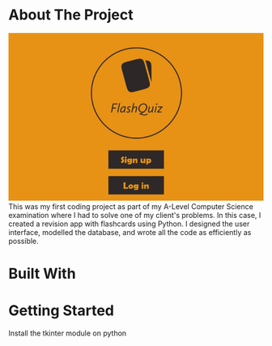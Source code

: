 # About The Project

![alt text](https://github.com/Sukhman25K/FlashQuiz/blob/main/HomeScreen.png?raw=true) 
This was my first coding project as part of my A-Level Computer Science examination where I had to solve one of
my client's problems. In this case, I created a revision app with flashcards using Python.
I designed the user interface, modelled the database, and wrote all the code as efficiently as possible.

# Built With


# Getting Started
Install the tkinter module on python
